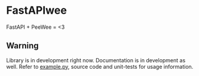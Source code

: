 # FastAPIwee
FastAPI + PeeWee = <3

## Warning
Library is in development right now.
Documentation is in development as well.
Refer to [example.py](example.py), source code and unit-tests for usage information.
